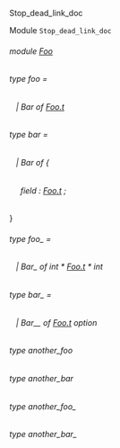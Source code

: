 Stop_dead_link_doc

Module `Stop_dead_link_doc`

<a id="module-Foo"></a>

###### module [Foo](Stop_dead_link_doc.Foo.md)

<a id="type-foo"></a>

###### type foo =

<a id="type-foo.Bar"></a>

######    | Bar of [Foo.t](Stop_dead_link_doc.Foo.md#type-t)

<a id="type-bar"></a>

###### type bar =

<a id="type-bar.Bar"></a>

######    | Bar of {

<a id="type-bar.field"></a>

######      field : [Foo.t](Stop_dead_link_doc.Foo.md#type-t) ;

}

<a id="type-foo_"></a>

###### type foo_ =

<a id="type-foo_.Bar_"></a>

######    | Bar_ of int * [Foo.t](Stop_dead_link_doc.Foo.md#type-t) * int

<a id="type-bar_"></a>

###### type bar_ =

<a id="type-bar_.Bar__"></a>

######    | Bar__ of [Foo.t](Stop_dead_link_doc.Foo.md#type-t) option

<a id="type-another_foo"></a>

###### type another_foo

<a id="type-another_bar"></a>

###### type another_bar

<a id="type-another_foo_"></a>

###### type another_foo_

<a id="type-another_bar_"></a>

###### type another_bar_

